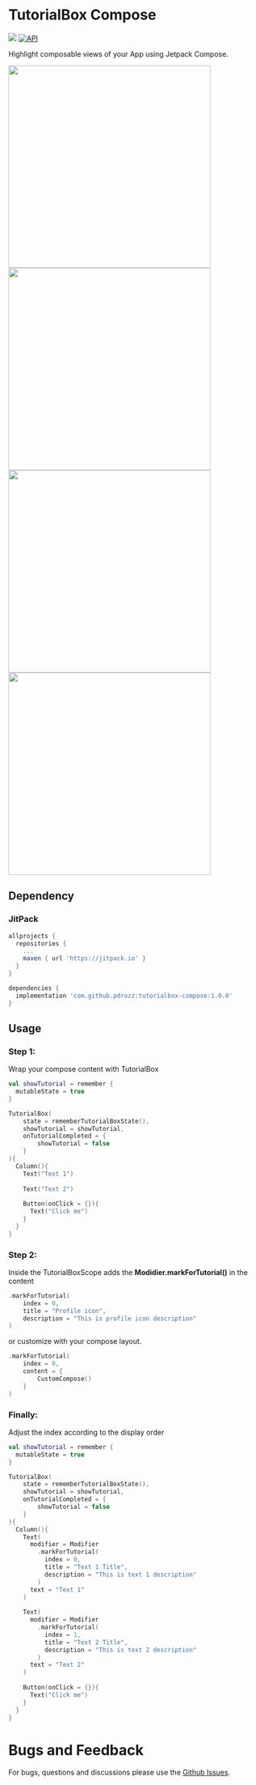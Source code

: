# TutorialBox Compose
[![](https://jitpack.io/v/pdrozz/tutorialbox-compose.svg)](https://jitpack.io/#pdrozz/tutorialbox-compose)
[![API](https://img.shields.io/badge/API-23%2B-brightgreen.svg?style=flat)](https://android-arsenal.com/api?level=23)

Highlight composable views of your App using Jetpack Compose. 

<div>
<img src="https://user-images.githubusercontent.com/59422918/215327931-f0aabb79-62cf-4603-a540-4d4be385392c.gif" height=400 />
<img src="https://user-images.githubusercontent.com/59422918/215329851-adf2d988-c14d-490a-a190-52b0f4a3b3d5.png" height=400 />
<img src="https://user-images.githubusercontent.com/59422918/215329876-20fc52a9-e5f9-4cad-93d4-43d9c2f4c8ee.png" height=400 />
<img src="https://user-images.githubusercontent.com/59422918/215329989-bd188f1f-09db-4bfa-b70d-e275d2ea1aba.png" height=400 />
</div>


## Dependency

### JitPack

``` Groovy
allprojects {
  repositories {
    ...
    maven { url 'https://jitpack.io' }
  }
}

dependencies {
  implementation 'com.github.pdrozz:tutorialbox-compose:1.0.0'
}
```

## Usage

### Step 1:

Wrap your compose content with TutorialBox

``` kotlin
val showTutorial = remember {
  mutableState = true
}

TutorialBox(
    state = rememberTutorialBoxState(),
    showTutorial = showTutorial,
    onTutorialCompleted = {
        showTutorial = false
    }
){
  Column(){
    Text("Text 1")
    
    Text("Text 2")
    
    Button(onClick = {}){
      Text("Click me")
    }
  }
}
```

### Step 2:

Inside the TutorialBoxScope adds the **Modidier.markForTutorial()** in the content

``` Kotlin
.markForTutorial(
    index = 0,
    title = "Profile icon",
    description = "This is profile icon description"
)
```

or customize with your compose layout.

``` Kotlin
.markForTutorial(
    index = 0,
    content = {
        CustomCompose()
    }
)
```

### Finally:

Adjust the index according to the display order

``` kotlin
val showTutorial = remember {
  mutableState = true
}

TutorialBox(
    state = rememberTutorialBoxState(),
    showTutorial = showTutorial,
    onTutorialCompleted = {
        showTutorial = false
    }
){
  Column(){
    Text(
      modifier = Modifier
        .markForTutorial(
          index = 0,
          title = "Text 1 Title",
          description = "This is text 1 description"
        )
      text = "Text 1"
    )
    
    Text(
      modifier = Modifier
        .markForTutorial(
          index = 1,
          title = "Text 2 Title",
          description = "This is text 2 description"
        )
      text = "Text 2"
    )
    
    Button(onClick = {}){
      Text("Click me")
    }
  }
}
```

# Bugs and Feedback
For bugs, questions and discussions please use the [Github Issues](https://github.com/pdrozz/tutorialbox-compose/issues).
